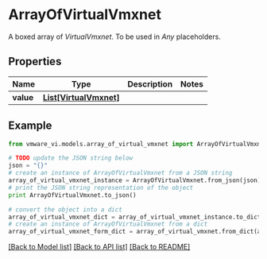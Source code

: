 # ArrayOfVirtualVmxnet

A boxed array of *VirtualVmxnet*. To be used in *Any* placeholders. 

## Properties
Name | Type | Description | Notes
------------ | ------------- | ------------- | -------------
**value** | [**List[VirtualVmxnet]**](VirtualVmxnet.md) |  | 

## Example

```python
from vmware_vi.models.array_of_virtual_vmxnet import ArrayOfVirtualVmxnet

# TODO update the JSON string below
json = "{}"
# create an instance of ArrayOfVirtualVmxnet from a JSON string
array_of_virtual_vmxnet_instance = ArrayOfVirtualVmxnet.from_json(json)
# print the JSON string representation of the object
print ArrayOfVirtualVmxnet.to_json()

# convert the object into a dict
array_of_virtual_vmxnet_dict = array_of_virtual_vmxnet_instance.to_dict()
# create an instance of ArrayOfVirtualVmxnet from a dict
array_of_virtual_vmxnet_form_dict = array_of_virtual_vmxnet.from_dict(array_of_virtual_vmxnet_dict)
```
[[Back to Model list]](../README.md#documentation-for-models) [[Back to API list]](../README.md#documentation-for-api-endpoints) [[Back to README]](../README.md)


